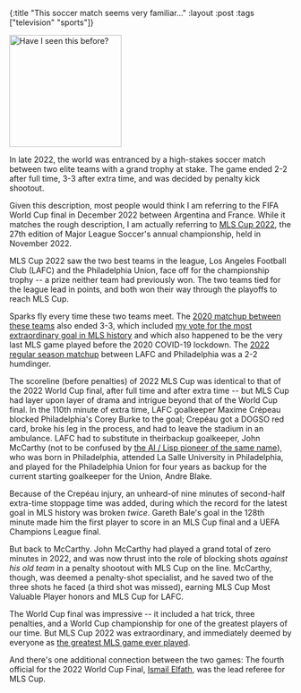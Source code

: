 {:title "This soccer match seems very familiar..."
:layout :post
:tags  ["television" "sports"]}

<img src="http://www.szcz.org/img/mls-cup.png" alt="Have I seen this before?" width="200px"/><br>

In late 2022, the world was entranced by a high-stakes soccer match between two elite teams with a grand trophy at stake.  The game ended 2-2 after full time, 3-3 after extra time, and was decided by penalty kick shootout.

Given this description, most people would think I am referring to the FIFA World Cup final in December 2022 between Argentina and France.  While it matches the rough description, I am actually referring to [MLS Cup 2022](https://www.mlssoccer.com/news/hollywood-ending-lafc-win-legendary-mls-cup-2022-over-philadelphia-union), the 27th edition of Major League Soccer's annual championship, held in November 2022.

MLS Cup 2022 saw the two best teams in the league, Los Angeles Football Club (LAFC) and the Philadelphia Union, face off for the championship trophy -- a prize neither team had previously won.  The two teams tied for the league lead in points, and both won their way through the playoffs to reach MLS Cup.

Sparks fly every time these two teams meet.  The [2020 matchup between these teams](https://www.youtube.com/watch?v=MNkItrqWzHE) also ended 3-3, which included [my vote for the most extraordinary goal in MLS history](https://www.youtube.com/watch?v=cc6ojNP4Fj0) and which also happened to be the very last MLS game played before the 2020 COVID-19 lockdown.  The [2022 regular season matchup](https://www.youtube.com/watch?v=KhPvTlu2SuE) between LAFC and Philadelphia was a 2-2 humdinger.

The scoreline (before penalties) of 2022 MLS Cup was identical to that of the 2022 World Cup final, after full time and after extra time -- but MLS Cup had layer upon layer of drama and intrigue beyond that of the World Cup final.  In the 110th minute of extra time, LAFC goalkeeper Maxime Crépeau blocked Philadelphia's Corey Burke to the goal; Crepéau got a DOGSO red card, broke his leg in the process, and had to leave the stadium in an ambulance.  LAFC had to substitute in theirbackup goalkeeper, John McCarthy (not to be confused by [the AI / Lisp pioneer of the same name](http://www-formal.stanford.edu/jmc//)), who was born in Philadelphia, attended La Salle University in Philadelphia, and played for the Philadelphia Union for four years as backup for the current starting goalkeeper for the Union, Andre Blake.

Because of the Crepéau injury, an unheard-of nine minutes of second-half extra-time stoppage time was added, during which the record for the latest goal in MLS history was broken _twice_.  Gareth Bale's goal in the 128th minute made him the first player to score in an MLS Cup final and a UEFA Champions League final.

But back to McCarthy.  John McCarthy had played a grand total of zero minutes in 2022, and was now thrust into the role of blocking shots _against his old team_ in a penalty shootout with MLS Cup on the line.  McCarthy, though, was deemed a penalty-shot specialist, and he saved two of the three shots he faced (a third shot was missed), earning MLS Cup Most Valuable Player honors and MLS Cup for LAFC.

The World Cup final was impressive -- it included a hat trick, three penalties, and a World Cup championship for one of the greatest players of our time.   But MLS Cup 2022 was extraordinary, and immediately deemed by everyone as [the greatest MLS game ever played](https://www.si.com/soccer/2022/11/05/mls-cup-lafc-philadelphia-union-bale-mccarthy-crepeau-elliott). 

And there's one additional connection between the two games: The fourth official for the 2022 World Cup Final, [Ismail Elfath](http://proreferees.com/roster/referees/ismail-elfath/), was the lead referee for MLS Cup.
